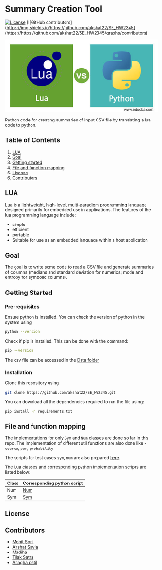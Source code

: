 # Summary Creation Tool

<a href="https://github.com/akshat22/SE_HW2345/blob/main/LICENSE.md"><img 
alt="License" src="https://img.shields.io/github/license/akshat22/SE_HW2345"></a>
[![GitHub contributors](https://img.shields.io/https://github.com/akshat22/SE_HW2345](https://https://github.com/akshat22/SE_HW2345/graphs/contributors)

![Intro page](./Images/Lua-vs-Python.jpg)

Python code for creating summaries of input CSV file by translating a lua code to python.

## Table of Contents

1. [LUA](#LUA)
2. [Goal](#Goal)
3. [Getting started](#Getting-started)
4. [File and function mapping](#file-and-function-mapping)
5. [License](#license)
6. [Contributors](#contributors)

## LUA

Lua is a lightweight, high-level, multi-paradigm programming language designed primarily for embedded use in applications. The features of the lua programming language include:

- simple 
- efficient
- portable
- Suitable for use as an embedded language within a host application

## Goal

The goal is to write some code to read a CSV file and generate summaries of columns (medians and standard deviation for numerics; mode and entropy for symbolic columns).

## Getting Started

### Pre-requisites

Ensure python is installed. You can check the version of python in the system using:

``` bash
python --version
```

Check if pip is installed. This can be done with the command:

``` bash
pip --version
```

The csv file can be accessed in the [Data folder](./data/data.csv)

### Installation

Clone this repository using

``` bash
git clone https://github.com/akshat22/SE_HW2345.git
```

You can download all the dependencies required to run the file using:

``` bash
pip install -r requirements.txt
```


## File and function mapping

The implementations for only `Sym` and `Num` classes are done so far in this repo.
The implementation of different util functions are also done like - `coerce`, `per`, `probability`

The scripts for test cases `sym`, `num` are also prepared [here](./test). 

The Lua classes and corresponding python implementation scripts are listed below:

| Class | Corresponding python script  |
|-------|------------------------------|
| Num   | [Num](./code/columns/Num.py) |
| Sym   | [Sym](./code/columns/Sym.py) |

## License

[//]: # (This project is licensed under [MIT]&#40;https://mit-license.org/&#41;.)

[//]: # (Further details regarding the license can be found [here]&#40;https://github.com/jayrajmulani/group2-se-homeworks/blob/main/LICENSE&#41;.)

## Contributors

- [Mohit Soni](https://github.com/mohitsoni2111)
- [Akshat Savla](https://github.com/akshat22)
- [Madiha](https://github.com/madiha2001)
- [Tilak Satra](https://github.com/tilaksatra)
- [Anagha patil]()
